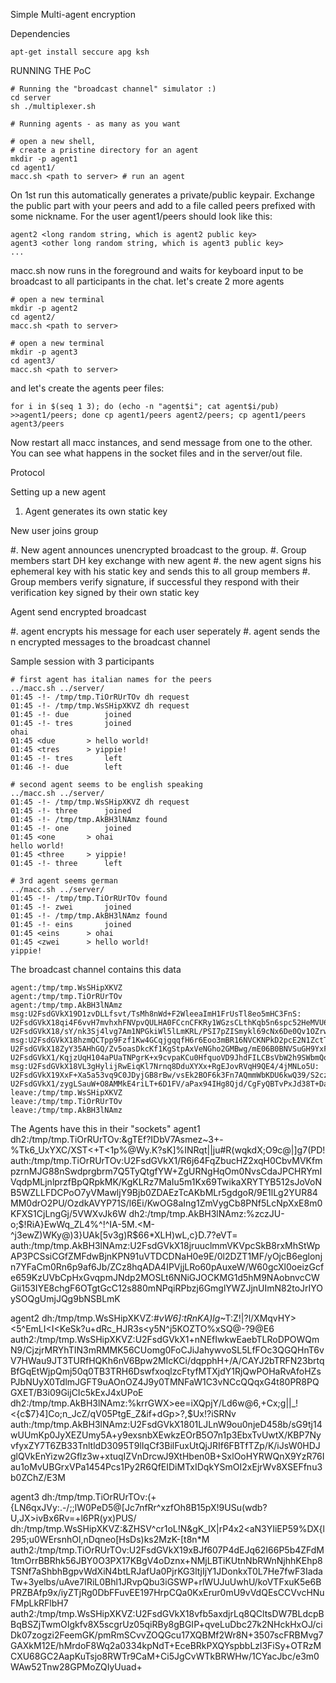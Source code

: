 Simple Multi-agent encryption

Dependencies

    apt-get install seccure apg ksh

RUNNING THE PoC

    # Running the "broadcast channel" simulator :)
    cd server
    sh ./multiplexer.sh

    # Running agents - as many as you want

    # open a new shell,
    # create a pristine directory for an agent
    mkdir -p agent1
    cd agent1/
    macc.sh <path to server> # run an agent

On 1st run this automatically generates a private/public keypair. Exchange the public part with your peers and add to a file called peers prefixed with some nickname. For the user agent1/peers should look like this:

    agent2 <long random string, which is agent2 public key>
    agent3 <other long random string, which is agent3 public key>
    ...

macc.sh now runs in the foreground and waits for keyboard input to be broadcast to all participants in the chat.
let's create 2 more agents

    # open a new terminal
    mkdir -p agent2
    cd agent2/
    macc.sh <path to server>
    
    # open a new terminal
    mkdir -p agent3
    cd agent3/
    macc.sh <path to server>

and let's create the agents peer files:

    for i in $(seq 1 3); do (echo -n "agent$i"; cat agent$i/pub) >>agent1/peers; done cp agent1/peers agent2/peers; cp agent1/peers agent3/peers

Now restart all macc instances, and send message from one to the other. You can see what happens in the socket files and in the server/out file.

Protocol

Setting up a new agent

 1. Agent generates its own static key

New user joins group

 #. New agent announces unencrypted broadcast to the group.
 #. Group members start DH key exchange with new agent
 #. the new agent signs his ephemeral key with his static key and sends this to all group members
 #. Group members verify signature, if successful they respond with their verification key signed by their own static key

Agent send encrypted broadcast

 #. agent encrypts his message for each user seperately
 #. agent sends the n encrypted messages to the broadcast channel

Sample session with 3 participants

    # first agent has italian names for the peers
    ../macc.sh ../server/
    01:45 -!- /tmp/tmp.TiOrRUrTOv dh request
    01:45 -!- /tmp/tmp.WsSHipXKVZ dh request
    01:45 -!- due        joined
    01:45 -!- tres       joined
    ohai
    01:45 <due       > hello world!
    01:45 <tres      > yippie!
    01:45 -!- tres       left
    01:46 -!- due        left

    # second agent seems to be english speaking
    ../macc.sh ../server/
    01:45 -!- /tmp/tmp.WsSHipXKVZ dh request
    01:45 -!- three      joined
    01:45 -!- /tmp/tmp.AkBH3lNAmz found
    01:45 -!- one        joined
    01:45 <one       > ohai
    hello world!
    01:45 <three     > yippie!
    01:45 -!- three      left

    # 3rd agent seems german
    ../macc.sh ../server/
    01:45 -!- /tmp/tmp.TiOrRUrTOv found
    01:45 -!- zwei       joined
    01:45 -!- /tmp/tmp.AkBH3lNAmz found
    01:45 -!- eins       joined
    01:45 <eins      > ohai
    01:45 <zwei      > hello world!
    yippie!

The broadcast channel contains this data

    agent:/tmp/tmp.WsSHipXKVZ
    agent:/tmp/tmp.TiOrRUrTOv
    agent:/tmp/tmp.AkBH3lNAmz
    msg:U2FsdGVkX19D1zvDLLfsvt/TsMh8nWd+F2WleeaImH1FrUsTl8eo5mHC3FnS: U2FsdGVkX18qi4F6vvH7mvhxhFNVpvQULHA0FCcnCFKRy1WGzsCLthKqb5n6spc52HeMVU6MSm+Q+Pb+7nPZFBoUq43TCrMg4+pj/s+2bNNJtaPDMpfVywnoVUjPlvgAxB9Yfn4grwLLWrI= U2FsdGVkX18/sY/nk3Sj4lvg7Am1NPGkiWl5lLmKRL/PSI7pZISmykl69cNx6De0Qv1OZrwUnc8iuyJYyOaFybSyCghiUBKHYZuNdDTwbTPtxsvxJi1TKVbE0DiUyw1ftnoB5+qXXIlSTeE=
    msg:U2FsdGVkX18hzmQCTpp9Fzf1Kw4GCqjgqqfH6r6Eoo3mBR16NVCKNPkD2pcE2N1ZctTKb3k=: U2FsdGVkX18ZyY35AHhGQ/Zv5oasDkcKf1KgStpAxVeNGho2GMBwg/mE06B0BNVSuGH9YxFz2CIWuNPO/moFlhkjXz0KdZbWuC6RMpwtI9zXxWqeFpJHwY8tVjueqKCitjklC/0nfJeZXeQ= U2FsdGVkX1/KqjzUqH104aPUaTNPgrK+x9cvpaKCu0HfquoVD9JhdFILCBsVbW2h9SWbmQo8ZVgkYSxc3CzY5GVY9XVo9Xe6deTvjjIUQMH2fQxbbslZOEbZnjR0bMdYOkbsd0ArIIMWDeg=
    msg:U2FsdGVkX18VL3gHylijRwEiqKl7Nrnq8DduXYXx+RgEJovRVqH9QE4/4jMNLo5U: U2FsdGVkX19XxF+Xa5a53vq9C0JDyjGB8rBw/vsEk2BOF6k3Fn7AQmmWbKDU6kwQ39/S2cz/k0+/PO5/BhFLnPGh3A0iuGYareSRtic2AlpgqFKMs6yI+FcwLWApug6ChTtLlAxyxdr9KsE= U2FsdGVkX1/zygLSauW+O8AMMkE4riLT+6D1FV/aPax94IHg8Qjd/CgFyQBTvPxJd38T+Da7UBacwUtLBkY0zd7qrf4Vy8LUtBdkGPkhHkNprC5whKyX579uKHazfXMqnHnAoiUREL9jsoQ=
    leave:/tmp/tmp.WsSHipXKVZ
    leave:/tmp/tmp.TiOrRUrTOv
    leave:/tmp/tmp.AkBH3lNAmz

The Agents have this in their "sockets"
agent1
    dh2:/tmp/tmp.TiOrRUrTOv:&gTEf?IDbV7Asmez~3+-%Tk6_UxYXC/XST<+T<1p%@Wy.K?sK]%INRqt||ju#R(wqkdX;O9c@|]g7(PD!
    auth:/tmp/tmp.TiOrRUrTOv:U2FsdGVkX1/R6j64FqZbucHZ2xqH0CbvMVKfmpzrnMJG88nSwdprgbrm7Q5TyQtgfYW+ZgURNgHqOm0NvsCdaJPCHRYmIVqdpMLjnlprzfBpQRpkMK/KgKLRz7MaIu5m1Kx69TwikaXRYTYB512sJoVoNB5WZLLFDCPoO7yVMawljY9Bjb0ZDAEzTcAKbMLr5gdgoR/9E1lLg2YUR84MM0drO2PU/OzdkAVYP71S/l6Ei/KwOG8aIng1ZmVygCb8PNf5LcNpXxE8m0KFXS1CjLngGj/5VWXvJk6W
    dh2:/tmp/tmp.AkBH3lNAmz:%zczJU-o;$!RiA}EwWq_ZL4%^!^IA-5M.<M-^j3ewZ)WKy@)3}UAk[5v3g)R$66*XLH)wL,c}D.7?eVT=
    auth:/tmp/tmp.AkBH3lNAmz:U2FsdGVkX18jruuclmmVKVpcSkB8rxMhStWpAP3PCSsiCGfZMFdwBjnKPN91uVTDCDNaH0e9E/0l2DZT1MF/yOjcB6eglonjn7YFaCm0Rn6p9af6Jb/ZCz8hqADA4IPVjjLRo60pAuxeW/W60gcXl0oeizGcfe659KzUVbCpHxGvqpmJNdp2MOSLt6NNiGJOCKMG1d5hM9NAobnvcCWGii153IYE8chgF6OTgtGcC12s880mNPqiRPbzj6GmglYWZJjnUImN82toJrIYOySOQgUmjJQg9bNSBLmK

agent2
    dh:/tmp/tmp.WsSHipXKVZ:#*vW6]:tRnKA)lg*~T:Z!|?l/XMqvHY><5^EmLI<I<KeSk?u+dRc_HJR3s<y5N^j5KOZTO%xSQ@-?9@E6
    auth2:/tmp/tmp.WsSHipXKVZ:U2FsdGVkX1+nNEfIwkwEaebTLRoDPOWQmN9/CjzjrMRYhTIN3mRMMK56CUomg0FoCJiJahywvoSL5LfFOc3QGQHnT6vV7HWau9JT3TURfHQKh6nV6Bpw2MIcKCi/dqpphH+/A/CAYJ2bTRFN23brtqBfGqEtWjpQmj50q0TB3TRH6DswfxoqlzcFtyfMTXjdY1RjQwPOHaRvAfoHZsPJbNUyX0TdlmJGFT9uAOnOZ4J9y0TMNFaW1C3vNCcQQqxG4t80PR8PQGXET/B3i09GijCIc5kExJ4xUPoE
    dh2:/tmp/tmp.AkBH3lNAmz:%krrGWX>ee=iXQpjY/Ld6w@6,+Cx;g||_!<{c$7}4]Co;n_JcZ/qV05PtgE_Z&if+dGp>?,$Ux!?iSRNv
    auth:/tmp/tmp.AkBH3lNAmz:U2FsdGVkX1801LJLnW9ou0njeD458b/sG9tj14wUUmKp0JyXEZUmy5A+y9exsnbXEwkzEOrB5O7n1p3EbxTvUwtX/KBP7NyvfyxZY7T6ZB33TnltldD3095T9lIqCf3BilFuxUtQjJRIf6FBTfTZp/K/iJsW0HDJglQVkEnYizw2Gflz3w+xtuqIZVnDrcwJ9XtHben0B+SxlOoHYRWQnX9YzR76Iau1oMvUBGrxVPa1454Pcs1Py2R6QfEIDiMTxIDqkYSmOI2xEjrWv8XSEFfnu3b0ZChZ/E3M

 agent3
    dh:/tmp/tmp.TiOrRUrTOv:(+{LN6qxJVy:.-/;;lW0PeD5@[Jc7nfRr^xzfOh8B15pX!9USu(wdb?U,JX>ivBx6Rv=+l6PR(yx)PUS/
    dh:/tmp/tmp.WsSHipXKVZ:&ZHSV^cr1oL!N&gK_lX|rP4x2<aN3YIiEP59%DX{l295;u0WErsnhOl,nDqneo[HsDs)ks2MzK-[t8n*M
    auth2:/tmp/tmp.TiOrRUrTOv:U2FsdGVkX19xBJf607P4dEJq62I66P5b4ZFdM1tmOrrBBRhk56JBY0O3PX17KBgV4oDznx+NMjLBTiKUtnNbRWnNjhhKEhp8TSNf7aShbhBgpvWdXiN4btLRJafUa0PjrKG3ltjIjY1JDonkxT0L7He7fwF3IadaTw+3yelbs/uAve7IRiL0Bhl1JRvpQbu3iGSWP+rlWUJuUwhU/koVTFxuK5e6BPRZBAfp9x/iyZTjRg0DbFFuvEE197HrpCQa0KxErur0mU9vVdQEsCCVvcHNuFMpLkRFlbH7
    auth2:/tmp/tmp.WsSHipXKVZ:U2FsdGVkX18vfb5axdjrLq8QCltsDW7BLdcpBBqBSZjTwmOIgkfv8X5scgrUz05qiRBy8gBGIP+qveLuDbc27k2NHckHxOJ/ciDk07zogzi2FeemGK/pmRmSCvvZOQGcu17XQBMf2Wr8N+3507scFRBMvg7GAXkM12E/hMrdoF8Wq2a0334kpNdT+EceBRkPXQYspbbLzl3FiSy+OTRzMCXU68GC2AapKuTsjo8RWTr9CaM+Ci5JgCvWTkBRWHw/1CYacJbc/e3m0WAw52Tnw28GPMoZQIyUuad+
